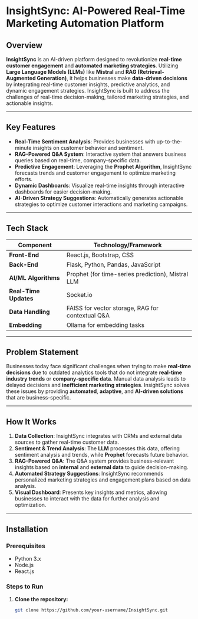 # InsightSync: AI-Powered Real-Time Marketing Automation Platform

## Overview
**InsightSync** is an AI-driven platform designed to revolutionize **real-time customer engagement** and **automated marketing strategies**. Utilizing **Large Language Models (LLMs)** like **Mistral** and **RAG (Retrieval-Augmented Generation)**, it helps businesses make **data-driven decisions** by integrating real-time customer insights, predictive analytics, and dynamic engagement strategies. InsightSync is built to address the challenges of real-time decision-making, tailored marketing strategies, and actionable insights.

---

## Key Features

- **Real-Time Sentiment Analysis**: Provides businesses with up-to-the-minute insights on customer behavior and sentiment.
- **RAG-Powered Q&A System**: Interactive system that answers business queries based on real-time, company-specific data.
- **Predictive Engagement**: Leveraging the **Prophet Algorithm**, InsightSync forecasts trends and customer engagement to optimize marketing efforts.
- **Dynamic Dashboards**: Visualize real-time insights through interactive dashboards for easier decision-making.
- **AI-Driven Strategy Suggestions**: Automatically generates actionable strategies to optimize customer interactions and marketing campaigns.

---

## Tech Stack
| Component            | Technology/Framework                                  |
|----------------------|------------------------------------------------------|
| **Front-End**         | React.js, Bootstrap, CSS                             |
| **Back-End**          | Flask, Python, Pandas, JavaScript                    |
| **AI/ML Algorithms**  | Prophet (for time-series prediction), Mistral LLM    |
| **Real-Time Updates** | Socket.io                                            |
| **Data Handling**     | FAISS for vector storage, RAG for contextual Q&A     |
| **Embedding**         | Ollama for embedding tasks                           |

---

## Problem Statement
Businesses today face significant challenges when trying to make **real-time decisions** due to outdated analytics tools that do not integrate **real-time industry trends** or **company-specific data**. Manual data analysis leads to delayed decisions and **inefficient marketing strategies**. InsightSync solves these issues by providing **automated**, **adaptive**, and **AI-driven solutions** that are business-specific.

---

## How It Works
1. **Data Collection**: InsightSync integrates with CRMs and external data sources to gather real-time customer data.
2. **Sentiment & Trend Analysis**: The **LLM** processes this data, offering sentiment analysis and trends, while **Prophet** forecasts future behavior.
3. **RAG-Powered Q&A**: The Q&A system provides business-relevant insights based on **internal** and **external data** to guide decision-making.
4. **Automated Strategy Suggestions**: InsightSync recommends personalized marketing strategies and engagement plans based on data analysis.
5. **Visual Dashboard**: Presents key insights and metrics, allowing businesses to interact with the data for further analysis and optimization.

---

## Installation

### Prerequisites
- Python 3.x
- Node.js
- React.js

### Steps to Run

1. **Clone the repository:**
   ```bash
   git clone https://github.com/your-username/InsightSync.git
